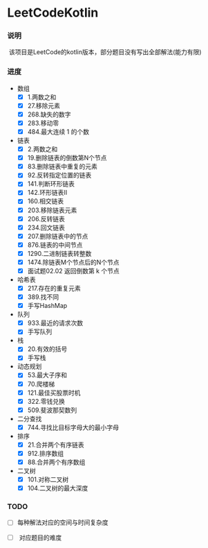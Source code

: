# LeetCodeKotlin
### 说明

​		该项目是LeetCode的kotlin版本，部分题目没有写出全部解法(能力有限)

### 进度

- 数组
  - [x] 1.两数之和
  - [x] 27.移除元素
  - [x] 268.缺失的数字
  - [x] 283.移动零
  - [x] 484.最大连续 1 的个数
- 链表
  - [x] 2.两数之和
  - [x] 19.删除链表的倒数第N个节点
  - [x] 83.删除链表中重复的元素
  - [x] 92.反转指定位置的链表
  - [x] 141.判断环形链表
  - [x] 142.环形链表II
  - [x] 160.相交链表
  - [x] 203.移除链表元素
  - [x] 206.反转链表
  - [x] 234.回文链表
  - [x] 207.删除链表中的节点
  - [x] 876.链表的中间节点
  - [x] 1290.二进制链表转整数
  - [x] 1474.除链表M个节点后的N个节点
  - [x] 面试题02.02 返回倒数第 k 个节点
- 哈希表
  - [x] 217.存在的重复元素
  - [x] 389.找不同
  - [x] 手写HashMap
- 队列
  - [x] 933.最近的请求次数  
  - [x] 手写队列
- 栈
  - [x] 20.有效的括号
  - [x] 手写栈
- 动态规划
  - [x] 53.最大子序和
  - [x] 70.爬楼梯
  - [x] 121.最佳买股票时机
  - [x] 322.零钱兑换
  - [x] 509.斐波那契数列
- 二分查找
  - [x] 744.寻找比目标字母大的最小字母
- 排序
  - [x] 21.合并两个有序链表
  - [x] 912.排序数组
  - [x] 88.合并两个有序数组
- 二叉树
  - [x] 101.对称二叉树
  - [x] 104.二叉树的最大深度
​		

### TODO

- [ ] ​		每种解法对应的空间与时间复杂度
- [ ] ​		对应题目的难度

